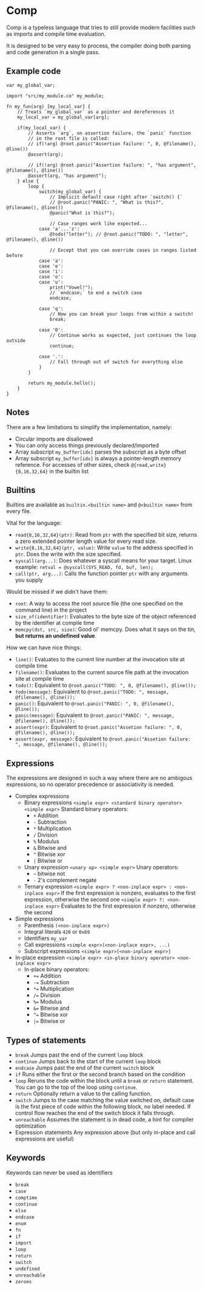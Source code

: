 # Comp

Comp is a typeless language that tries to still provide modern facilities such as imports and compile time evaluation.

It is designed to be very easy to process, the compiler doing both parsing and code generation in a single pass.

## Example code

```zig
var my_global_var;

import "src/my_module.co" my_module;

fn my_fun(arg) [my_local_var] {
	// Treats `my_global_var` as a pointer and dereferences it
	my_local_var = my_global_var[arg];

	if(my_local_var) {
		// Asserts `arg`, on assertion failure, the `panic` function
		// in the root file is called:
		// if(!arg) @root.panic("Assertion failure: ", 0, @filename(), @line())
		@assert(arg);

		// if(!arg) @root.panic("Assertion failure: ", "has argument", @filename(), @line())
		@assert(arg, "has argument");
	} else {
		loop {
			switch(my_global_var) {
				// Implicit default case right after `switch() {`
				// @root.panic("PANIC: ", "What is this?", @filename(), @line())
				@panic("What is this?");

				// Case ranges work like expected...
			case 'a'...'z':
				@todo("letter"); // @root.panic("TODO: ", "letter", @filename(), @line())

				// Except that you can override cases in ranges listed before
			case 'a':
			case 'e':
			case 'i':
			case 'o':
			case 'u':
				print("Vowel!");
				// `endcase;` to end a switch case
				endcase;

			case 'q':
				// Now you can break your loops from within a switch!
				break;

			case '0':
				// Continue works as expected, just continues the loop outside
				continue;

			case '.':
				// Fall through out of switch for everything else
			}
		}

		return my_module.hello();
	}
}
```

## Notes
There are a few limitations to simplify the implementation, namely:
* Circular imports are disallowed
* You can only access things previously declared/imported
* Array subscript `my_buffer[idx]` parses the subscript as a byte offset
* Array subscript `my_buffer[idx]` is always a pointer-length memory reference. For accesses of other sizes, check `@{read,write}{8,16,32,64}` in the builtin list

## Builtins
Builtins are available as `builtin.<builtin name>` and `@<builtin name>` from every file.

Vital for the language:
* `read{8,16,32,64}(ptr)`:
  Read from `ptr` with the specified bit size, returns a zero extended pointer length value for every read size.
* `write{8,16,32,64}(ptr, value)`:
  Write `value` to the address specified in `ptr`. Does the write with the size specified.
* `syscall(arg...)`:
  Does whatever a syscall means for your target.
  Linux example: `retval = @syscall(SYS_READ, fd, buf, len);`
* `call(ptr, arg...)`:
  Calls the function pointer `ptr` with any arguments you supply

Would be missed if we didn't have them:
* `root`:
  A way to access the root source file (the one specified on the command line) in the project
* `size_of(identifier)`:
  Evaluates to the byte size of the object referenced by the identifier at compile time
* `memcpy(dst, src, size)`:
  Good ol' memcpy. Does what it says on the tin, **but returns an undefined value**.

How we can have nice things:
* `line()`:
  Evaluates to the current line number at the invocation site at compile time
* `filename()`:
  Evaluates to the current source file path at the invocation site at compile time
* `todo()`:
  Equivalent to `@root.panic("TODO: ", 0, @filename(), @line());`
* `todo(message)`:
  Equivalent to `@root.panic("TODO: ", message, @filename(), @line());`
* `panic()`:
  Equivalent to `@root.panic("PANIC: ", 0, @filename(), @line());`
* `panic(message)`:
  Equivalent to `@root.panic("PANIC: ", message, @filename(), @line());`
* `assert(expr)`:
  Equivalent to `@root.panic("Assetion failure: ", 0, @filename(), @line());`
* `assert(expr, message)`:
  Equivalent to `@root.panic("Assetion failure: ", message, @filename(), @line());`

## Expressions
The expressions are designed in such a way where there are no ambigous expressions, so no operator precedence or associativity is needed.
* Complex expressions
  * Binary expressions
    `<simple expr> <standard binary operator> <simple expr>`
    Standard binary operators:
	  * `+` Addition
	  * `-` Subtraction
	  * `*` Multiplication
	  * `/` Division
	  * `%` Modulus
	  * `&` Bitwise and
	  * `^` Bitwise xor
	  * `|` Bitwise or
  * Unary expression
    `<unary op> <simple expr>`
    Unary operators:
      * `~` bitwise not
      * `-` 2's complement negate
   * Ternary expression
   	 `<simple expr> ? <non-inplace expr> : <non-inplace expr>`
   	 If the first expression is nonzero, evaluates to the first expression, otherwise the second one
   	 `<simple expr> ?: <non-inplace expr>`
   	 Evaluates to the first expression if nonzero, otherwise the second
* Simple expressions
  * Parenthesis
    `(<non-inplace expr>)`
  * Integral literals
    `420` or `0x69`
  * Identifiers
    `my_var`
  * Call expressions
    `<simple expr>(<non-inplace expr>, ...)`
  * Subscript expressions
    `<simple expr>[<non-inplace expr>]`
* In-place expression
  `<simple expr> <in-place binary operator> <non-inplace expr>`
  * In-place binary operators:
    * `+=` Addition
    * `-=` Subtraction
    * `*=` Multiplication
    * `/=` Division
    * `%=` Modulus
    * `&=` Bitwise and
    * `^=` Bitwise xor
    * `|=` Bitwise or

## Types of statements
* `break`
  Jumps past the end of the current `loop` block
* `continue`
  Jumps back to the start of the current `loop` block
* `endcase`
  Jumps past the end of the current `switch` block
* `if`
  Runs either the first or the second branch based on the condition
* `loop`
  Reruns the code within the block until a `break` or `return` statement. You can go to the top of the loop using `continue`.
* `return`
  Optionally return a value to the calling function.
* `switch`
  Jumps to the case matching the value switched on, default case is the first piece of code within the following block, no label needed. If control flow reaches the end of the switch block it falls through.
* `unreachable`
  Assumes the statement is in dead code, a hint for compiler optimization
* Expression statements
  Any expression above (but only in-place and call expressions are useful)

## Keywords
Keywords can never be used as identifiers
* `break`
* `case`
* `comptime`
* `continue`
* `else`
* `endcase`
* `enum`
* `fn`
* `if`
* `import`
* `loop`
* `return`
* `switch`
* `undefined`
* `unreachable`
* `zeroes`
